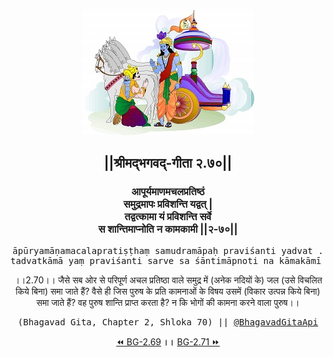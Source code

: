 <center><img src="../../asset/BG.png" alt="#API #bhagavadgitaapi #slok #nodejs #js #api #gitaapi #krishna #hinduism #vedic #ISKCON #shreemadbhagavadgita #technology"/>
<h2>||श्रीमद्‍भगवद्‍-गीता २.७०||</h2>
<h3>आपूर्यमाणमचलप्रतिष्ठं<br/>समुद्रमापः प्रविशन्ति यद्वत् |<br/>तद्वत्कामा यं प्रविशन्ति सर्वे<br/>स शान्तिमाप्नोति न कामकामी ||२-७०||</h3>
<pre>āpūryamāṇamacalapratiṣṭhaṃ samudramāpaḥ praviśanti yadvat .<br/>tadvatkāmā yaṃ praviśanti sarve sa śāntimāpnoti na kāmakāmī ||2-70||</pre>
<p>।।2.70।। जैसे सब ओर से परिपूर्ण अचल प्रतिष्ठा वाले समुद्र में (अनेक नदियों के) जल (उसे विचलित किये बिना) समा जाते हैं? वैसे ही जिस पुरुष के प्रति कामनाओं के विषय उसमें (विकार उत्पन्न किये बिना) समा जाते हैं? वह पुरुष शान्ति प्राप्त करता है? न कि भोगों की कामना करने वाला पुरुष।।</p>
<pre>(Bhagavad Gita, Chapter 2, Shloka 70) || <a href="https://twitter.com/bhagavadgitaapi">@BhagavadGitaApi</a></pre><a href="../../2/69">⏪  BG-2.69</a><b>        ।।        </b><a href="../../2/71">BG-2.71  ⏩</a></center></center>